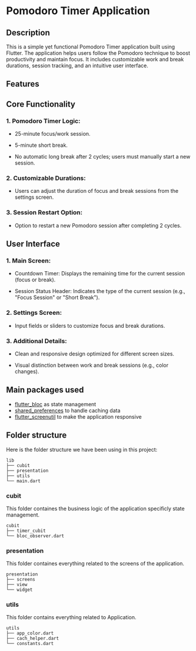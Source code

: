 # Pomodoro Timer Application

## Description

This is a simple yet functional Pomodoro Timer application built using Flutter. The application helps users follow the Pomodoro technique to boost productivity and maintain focus. It includes customizable work and break durations, session tracking, and an intuitive user interface.

## Features

## Core Functionality

### 1. Pomodoro Timer Logic:

   - 25-minute focus/work session.

   - 5-minute short break.

   - No automatic long break after 2 cycles; users must manually start a new session.

### 2. Customizable Durations:

   - Users can adjust the duration of focus and break sessions from the settings screen.

### 3. Session Restart Option:

- Option to restart a new Pomodoro session after completing 2 cycles.

## User Interface

### 1. Main Screen:

   - Countdown Timer: Displays the remaining time for the current session (focus or break).

   - Session Status Header: Indicates the type of the current session (e.g., "Focus Session" or "Short Break").

### 2. Settings Screen:

   - Input fields or sliders to customize focus and break durations.

### 3. Additional Details:

   - Clean and responsive design optimized for different screen sizes.

   - Visual distinction between work and break sessions (e.g., color changes).



## Main packages used
- [flutter_bloc](https://pub.dev/packages/flutter_bloc) as state management
- [shared_preferences](https://pub.dev/packages/shared_preferences) to handle caching data
- [flutter_screenutil](https://pub.dev/packages/flutter_screenutil) to make the application responsive


## Folder structure

Here is the folder structure we have been using in this project:
```
lib
├── cubit
├── presentation
├── utils
└── main.dart
```

### cubit
This folder containes the business logic of the application specificly state management.

```
cubit
├── timer_cubit
└── bloc_observer.dart
```

### presentation
This folder containes everything related to the screens of the application.

```
presentation
├── screens
├── view
└── widget
```

### utils
This folder contains everything related to Application.

```
utils
├── app_color.dart
├── cach_helper.dart
└── constants.dart
```